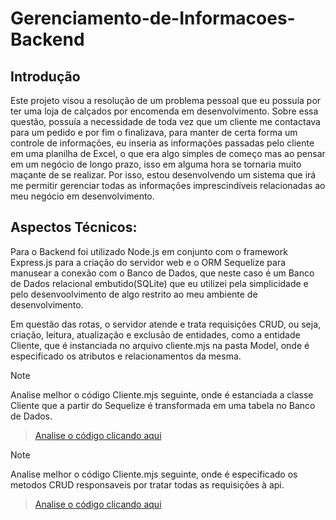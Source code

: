 # Gerenciamento-de-Informacoes-Backend

## Introdução

Este projeto visou a resolução de um problema pessoal que eu possuía por ter uma loja de calçados por encomenda em desenvolvimento. Sobre essa questão, possuía a necessidade de toda vez que um cliente me contactava para um pedido e por fim o finalizava, para manter de certa forma um controle de informações, eu inseria as informações passadas pelo cliente em uma planilha de Excel, o que era algo simples de começo mas ao pensar em um negócio de longo prazo, isso em alguma hora se tornaria muito maçante de se realizar. Por isso, estou desenvolvendo um sistema que irá me permitir gerenciar todas as informações imprescindíveis relacionadas ao meu negócio em desenvolvimento.

## Aspectos Técnicos:
Para o Backend foi utilizado Node.js em conjunto com o framework Express.js para a criação do servidor web e o ORM Sequelize para manusear a conexão com o Banco de Dados, que neste caso é um Banco de Dados relacional embutido(SQLite) que eu utilizei pela simplicidade e pelo desenvoolvimento de algo restrito ao meu ambiente de desenvolvimento.

Em questão das rotas, o servidor atende e trata requisições CRUD, ou seja, criação, leitura, atualização e exclusão de entidades, como a entidade Cliente, que é instanciada no arquivo cliente.mjs na pasta Model, onde é especificado os atributos e relacionamentos da mesma.

>[!NOTE]
Analise melhor o código Cliente.mjs seguinte, onde é estanciada a classe Cliente que a partir do Sequelize é transformada em uma tabela no Banco de Dados.
>
>[Analise o código clicando aqui](api/src/models/Cliente.mjs)

>[!NOTE]
Analise melhor o código Cliente.mjs seguinte, onde é especificado os metodos CRUD responsaveis por tratar todas as requisições à api.
>
>[Analise o código clicando aqui](api/src/controllers/clienteController.mjs)
